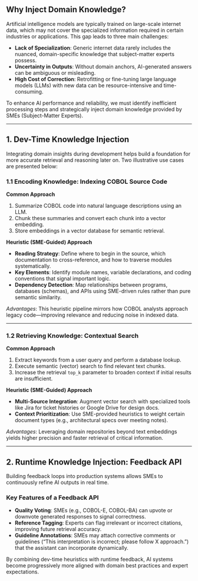 ## Why Inject Domain Knowledge?

Artificial intelligence models are typically trained on large-scale internet data, which may not cover the specialized information required in certain industries or applications. This gap leads to three main challenges:

- **Lack of Specialization**: Generic internet data rarely includes the nuanced, domain-specific knowledge that subject-matter experts possess.
- **Uncertainty in Outputs**: Without domain anchors, AI-generated answers can be ambiguous or misleading.
- **High Cost of Correction**: Retrofitting or fine-tuning large language models (LLMs) with new data can be resource-intensive and time-consuming.

To enhance AI performance and reliability, we must identify inefficient processing steps and strategically inject domain knowledge provided by SMEs (Subject-Matter Experts).

---

## 1. Dev-Time Knowledge Injection

Integrating domain insights during development helps build a foundation for more accurate retrieval and reasoning later on. Two illustrative use cases are presented below:

### 1.1 Encoding Knowledge: Indexing COBOL Source Code

**Common Approach**
1. Summarize COBOL code into natural language descriptions using an LLM.
2. Chunk these summaries and convert each chunk into a vector embedding.
3. Store embeddings in a vector database for semantic retrieval.

**Heuristic (SME-Guided) Approach**
- **Reading Strategy**: Define where to begin in the source, which documentation to cross-reference, and how to traverse modules systematically.
- **Key Elements**: Identify module names, variable declarations, and coding conventions that signal important logic.
- **Dependency Detection**: Map relationships between programs, databases (schemas), and APIs using SME-driven rules rather than pure semantic similarity.

*Advantages*: This heuristic pipeline mirrors how COBOL analysts approach legacy code—improving relevance and reducing noise in indexed data.

---

### 1.2 Retrieving Knowledge: Contextual Search

**Common Approach**
1. Extract keywords from a user query and perform a database lookup.
2. Execute semantic (vector) search to find relevant text chunks.
3. Increase the retrieval `top_k` parameter to broaden context if initial results are insufficient.

**Heuristic (SME-Guided) Approach**
- **Multi-Source Integration**: Augment vector search with specialized tools like Jira for ticket histories or Google Drive for design docs.
- **Context Prioritization**: Use SME-provided heuristics to weight certain document types (e.g., architectural specs over meeting notes).

*Advantages*: Leveraging domain repositories beyond text embeddings yields higher precision and faster retrieval of critical information.

---

## 2. Runtime Knowledge Injection: Feedback API

Building feedback loops into production systems allows SMEs to continuously refine AI outputs in real time.

### Key Features of a Feedback API

- **Quality Voting**: SMEs (e.g., COBOL-E, COBOL-BA) can upvote or downvote generated responses to signal correctness.
- **Reference Tagging**: Experts can flag irrelevant or incorrect citations, improving future retrieval accuracy.
- **Guideline Annotations**: SMEs may attach corrective comments or guidelines (“This interpretation is incorrect; please follow X approach.”) that the assistant can incorporate dynamically.

By combining dev-time heuristics with runtime feedback, AI systems become progressively more aligned with domain best practices and expert expectations.
